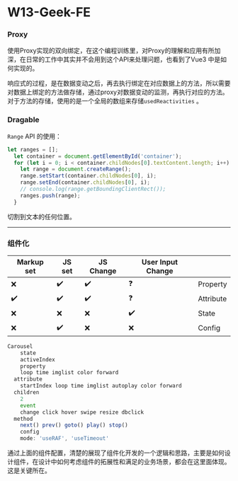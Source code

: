 # W13-Geek-FE

### Proxy

使用Proxy实现的双向绑定，在这个编程训练里，对Proxy的理解和应用有所加深，在日常的工作中其实并不会用到这个API来处理问题，也看到了Vue3 中是如何实现的。

响应式的过程，是在数据变动之后，再去执行绑定在对应数据上的方法，所以需要对数据上绑定的方法做存储，通过proxy对数据变动的监测，再执行对应的方法。对于方法的存储，使用的是一个全局的数组来存储`usedReactivities` 。



### Dragable

`Range` API 的使用：

```js
let ranges = [];
  let container = document.getElementById('container');
  for (let i = 0; i < container.childNodes[0].textContent.length; i++) {
    let range = document.createRange();
    range.setStart(container.childNodes[0], i);
    range.setEnd(container.childNodes[0], i);
    // console.log(range.getBoundingClientRect());
    ranges.push(range);
  }
```

切割到文本的任何位置。

---



### 组件化

| Markup set | JS set | JS Change | User Input Change |           |
| ---------- | ------ | --------- | ----------------- | --------- |
| ❌          | ✔️      | ✔️         | ❓                 | Property  |
| ✔️          | ✔️      | ✔️         | ❓                 | Attribute |
| ❌          | ❌      | ❌         | ✔️                 | State     |
| ❌          | ✔️      | ❌         | ❌                 | Config    |



```js
Carousel
	state
  	activeIndex
	property
  	loop time imglist color forward
  attribute
  	startIndex loop time imglist autoplay color forward
  children
  	2
	event
  	change click hover swipe resize dbclick
  method
  	next() prev() goto() play() stop()
	config
  	mode: 'useRAF', 'useTimeout'

```

通过上面的组件配置，清楚的展现了组件化开发的一个逻辑和思路，主要是如何设计组件，在设计中如何考虑组件的拓展性和满足的业务场景，都会在这里面体现。这是关键所在。
